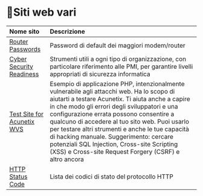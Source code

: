 # :memo:Siti web vari

|Nome sito|Descrizione|
|:----|:---|
|[Router Passwords](https://www.routerpasswords.com/)|Password di default dei maggiori modem/router|
|[Cyber Security Readiness](https://cybersecurityreadiness.it/)|Strumenti utili a ogni tipo di organizzazione, con particolare riferimento alle PMI, per garantire livelli appropriati di sicurezza informatica|
|[Test Site for Acunetix WVS](http://testphp.vulnweb.com/index.php)|Esempio di applicazione PHP, intenzionalmente vulnerabile agli attacchi web. Ha lo scopo di aiutarti a testare Acunetix. Ti aiuta anche a capire in che modo gli errori degli sviluppatori e una configurazione errata possono consentire a qualcuno di accedere al tuo sito web. Puoi usarlo per testare altri strumenti e anche le tue capacità di hacking manuale. Suggerimento: cercare potenziali SQL Injection, Cross-site Scripting (XSS) e Cross-site Request Forgery (CSRF) e altro ancora|
|[HTTP Status Code](https://en.wikipedia.org/wiki/List_of_HTTP_status_codes)|Lista dei codici di stato del protocollo HTTP|